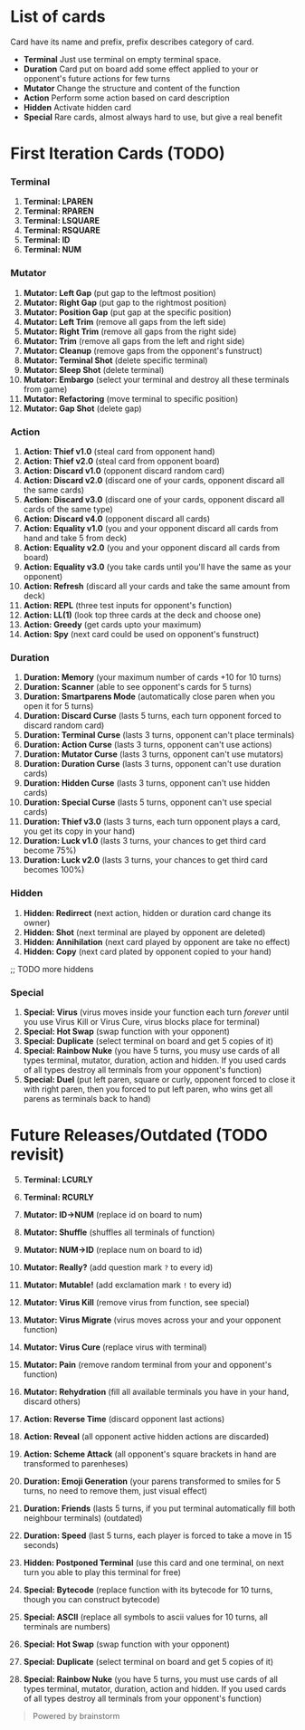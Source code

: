 # List of cards

Card have its name and prefix, prefix describes category of card.

- **Terminal** Just use terminal on empty terminal space.
- **Duration** Card put on board add some effect applied to your or opponent's future actions for few turns
- **Mutator** Change the structure and content of the function
- **Action** Perform some action based on card description
- **Hidden** Activate hidden card
- **Special** Rare cards, almost always hard to use, but give a real benefit

</hr>

# First Iteration Cards (TODO)


### Terminal

01. **Terminal: LPAREN**
02. **Terminal: RPAREN**
03. **Terminal: LSQUARE**
04. **Terminal: RSQUARE**
07. **Terminal: ID**
08. **Terminal: NUM**

### Mutator

01. **Mutator: Left Gap** (put gap to the leftmost position)
02. **Mutator: Right Gap** (put gap to the rightmost position)
03. **Mutator: Position Gap** (put gap at the specific position)
04. **Mutator: Left Trim** (remove all gaps from the left side)
05. **Mutator: Right Trim** (remove all gaps from the right side)
06. **Mutator: Trim** (remove all gaps from the left and right side)
07. **Mutator: Cleanup** (remove gaps from the opponent's funstruct)
08. **Mutator: Terminal Shot** (delete specific terminal)
09. **Mutator: Sleep Shot** (delete terminal)
10. **Mutator: Embargo** (select your terminal and destroy all these terminals from game)
11. **Mutator: Refactoring** (move terminal to specific position)
12. **Mutator: Gap Shot** (delete gap)

### Action

01. **Action: Thief v1.0** (steal card from opponent hand)
02. **Action: Thief v2.0** (steal card from opponent board)
03. **Action: Discard v1.0** (opponent discard random card)
04. **Action: Discard v2.0** (discard one of your cards, opponent discard all the same cards)
05. **Action: Discard v3.0** (discard one of your cards, opponent discard all cards of the same type)
06. **Action: Discard v4.0** (opponent discard all cards)
07. **Action: Equality v1.0** (you and your opponent discard all cards from hand and take 5 from deck)
08. **Action: Equality v2.0** (you and your opponent discard all cards from board)
09. **Action: Equality v3.0** (you take cards until you'll have the same as your opponent)
10. **Action: Refresh** (discard all your cards and take the same amount from deck)
11. **Action: REPL** (three test inputs for opponent's function)
12. **Action: LL(1)** (look top three cards at the deck and choose one)
13. **Action: Greedy** (get cards upto your maximum)
14. **Action: Spy** (next card could be used on opponent's funstruct)

### Duration

01. **Duration: Memory** (your maximum number of cards +10 for 10 turns)
02. **Duration: Scanner** (able to see opponent's cards for 5 turns)
03. **Duration: Smartparens Mode** (automatically close paren when you open it for 5 turns)
04. **Duration: Discard Curse** (lasts 5 turns, each turn opponent forced to discard random card)
05. **Duration: Terminal Curse** (lasts 3 turns, opponent can't place terminals)
06. **Duration: Action Curse** (lasts 3 turns, opponent can't use actions)
07. **Duration: Mutator Curse** (lasts 3 turns, opponent can't use mutators)
08. **Duration: Duration Curse** (lasts 3 turns, opponent can't use duration cards)
09. **Duration: Hidden Curse** (lasts 3 turns, opponent can't use hidden cards)
10. **Duration: Special Curse** (lasts 5 turns, opponent can't use special cards)
11. **Duration: Thief v3.0** (lasts 3 turns, each turn opponent plays a card, you get its copy in your hand)
12. **Duration: Luck v1.0** (lasts 3 turns, your chances to get third card become 75%)
13. **Duration: Luck v2.0** (lasts 3 turns, your chances to get third card becomes 100%)

### Hidden

01. **Hidden: Redirrect** (next action, hidden or duration card change its owner)
02. **Hidden: Shot** (next terminal are played by opponent are deleted)
03. **Hidden: Annihilation** (next card played by opponent are take no effect)
04. **Hidden: Copy** (next card plated by opponent copied to your hand)

;; TODO more hiddens

### Special

01. **Special: Virus** (virus moves inside your function each turn *forever* until you use Virus Kill or Virus Cure,
virus blocks place for terminal)
02. **Special: Hot Swap** (swap function with your opponent)
03. **Special: Duplicate** (select terminal on board and get 5 copies of it)
04. **Special: Rainbow Nuke** (you have 5 turns, you musy use cards of all types terminal, mutator, duration, action and hidden. If you used cards of all types destroy all terminals from your opponent's function)
04. **Special: Duel** (put left paren, square or curly, opponent forced to close it with right paren,
then you forced to put left paren, who wins get all parens as terminals back to hand)

# Future Releases/Outdated (TODO revisit)

05. **Terminal: LCURLY**
06. **Terminal: RCURLY**

05. **Mutator: ID->NUM** (replace id on board to num)
06. **Mutator: Shuffle** (shuffles all terminals of function)
07. **Mutator: NUM->ID** (replace num on board to id)
08. **Mutator: Really?** (add question mark `?` to every id)
09. **Mutator: Mutable!** (add exclamation mark `!` to every id)
10. **Mutator: Virus Kill** (remove virus from function, see special)
11. **Mutator: Virus Migrate** (virus moves across your and your opponent function)
12. **Mutator: Virus Cure** (replace virus with terminal)
14. **Mutator: Pain** (remove random terminal from your and opponent's function)
16. **Mutator: Rehydration** (fill all available terminals you have in your hand, discard others) 

11. **Action: Reverse Time** (discard opponent last actions)
14. **Action: Reveal** (all opponent active hidden actions are discarded)
15. **Action: Scheme Attack** (all opponent's square brackets in hand are transformed to parenheses)

01. **Duration: Emoji Generation** (your parens transformed to smiles for 5 turns,
no need to remove them, just visual effect)
05. **Duration: Friends** (lasts 5 turns, if you put terminal automatically fill both neighbour terminals) (outdated)
02. **Duration: Speed** (last 5 turns, each player is forced to take a move in 15 seconds)

02. **Hidden: Postponed Terminal** (use this card and one terminal, on next turn you able to play this terminal for free)

03. **Special: Bytecode** (replace function with its bytecode for 10 turns, though you can construct bytecode)
04. **Special: ASCII** (replace all symbols to ascii values for 10 turns, all terminals are numbers)
05. **Special: Hot Swap** (swap function with your opponent)
06. **Special: Duplicate** (select terminal on board and get 5 copies of it)
07. **Special: Rainbow Nuke** (you have 5 turns, you must use cards of all types terminal, mutator, duration, action and hidden. If you used cards of all types destroy all terminals from your opponent's function)

> Powered by brainstorm
